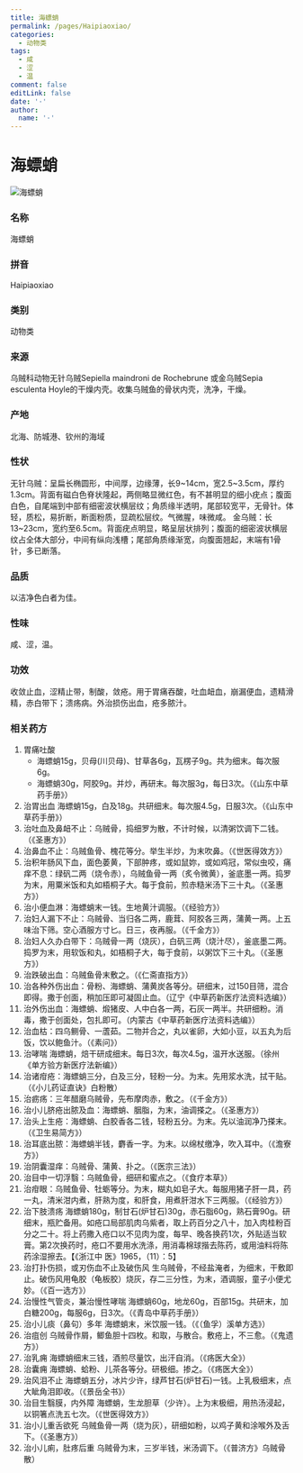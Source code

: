 ```yaml
---
title: 海螵蛸
permalink: /pages/Haipiaoxiao/
categories: 
  - 动物类
tags: 
  - 咸
  - 涩
  - 温
comment: false
editLink: false
date: '·'
author: 
  name: '·'
---
```

# 海螵蛸

![海螵蛸](https://image.zhongyibaike.com/image/%E6%B5%B7%E8%9E%B5%E8%9B%B8/%E6%B5%B7%E8%9E%B5%E8%9B%B8.jpg)

<!-- more -->
### 名称
海螵蛸

### 拼音
Haipiaoxiao

### 类别
动物类

### 来源
乌贼科动物无针乌贼Sepiella maindroni de Rochebrune 或金乌贼Sepia esculenta Hoyle的干燥内壳。收集乌贼鱼的骨状内壳，洗净，干燥。

### 产地
北海、防城港、钦州的海域

### 性状
无针乌贼：呈扁长椭圆形，中间厚，边缘薄，长9~14cm，宽2.5~3.5cm，厚约1.3cm。背面有磁白色脊状隆起，两侧略显微红色，有不甚明显的细小疣点；腹面白色，自尾端到中部有细密波状横层纹；角质缘半透明，尾部较宽平，无骨针。体轻，质松，易折断，断面粉质，显疏松层纹。气微腥，味微咸。
金乌贼：长13~23cm，宽约至6.5cm。背面疣点明显，略呈层状排列；腹面的细密波状横层纹占全体大部分，中间有纵向浅槽；尾部角质缘渐宽，向腹面翘起，末端有1骨针，多已断落。

### 品质
以洁净色白者为佳。

### 性味
咸、涩，温。

### 功效
收敛止血，涩精止带，制酸，敛疮。用于胃痛吞酸，吐血衄血，崩漏便血，遗精滑精，赤白带下；溃疡病。外治损伤出血，疮多脓汁。

### 相关药方
1. 胃痛吐酸
    - 海螵蛸15g，贝母(川贝母)、甘草各6g，瓦楞子9g。共为细末。每次服6g。
    - 海螵蛸30g，阿胶9g。并炒，再研末。每次服3g，每日3次。（《山东中草药手册》）
2. 治胃出血 海螵蛸15g，白及18g。共研细末。每次服4.5g，日服3次。（《山东中草药手册》）
3. 治吐血及鼻衄不止：乌贼骨，捣细罗为散，不计时候，以清粥饮调下二钱。（《圣惠方》）
4. 治鼻血不止：乌贼鱼骨、槐花等分。举生半炒，为末吹鼻。（《世医得效方》）
5. 治积年肠风下血，面色萎黄，下部肿疼，或如鼠妳，或如鸡冠，常似虫咬，痛痒不息：绿矾二两（烧令赤），乌贼鱼骨一两（炙令微黄），釜底墨一两。捣罗为末，用粟米饭和丸如梧桐子大。每于食前，煎赤糙米汤下三十丸。（《圣惠方》）
6. 治小便血淋：海螵蛸末一钱。生地黄汁调服。（《经验方》）
7. 治妇人漏下不止：乌贼骨、当归各二两，鹿茸、阿胶各三两，蒲黄一两。上五味治下筛。空心酒服方寸匕。日三，夜再服。（《千金方》）
8. 治妇人久办白带下：乌贼骨一两（烧灰），白矾三两（烧汁尽），釜底墨二两。捣罗为末，用软饭和丸，如梧桐子大，每于食前，以粥饮下三十丸。（《圣惠方》）
9. 治跌破出血：乌贼鱼骨末敷之。（《仁斋直指方》）
10. 治各种外伤出血：骨粉、海螵蛸、蒲黄炭各等分。研细末，过150目筛，混合即得。撒于创面，稍加压即可凝固止血。（辽宁《中草药新医疗法资料选编》）
11. 治外伤出血：海螵蛸、煅猪皮、人中白各一两，石灰一两半。共研细粉。消毒，撒于创面处，包扎即可。（内蒙古《中草药新医疗法资料选编》）
12. 治血枯：四乌鲗骨、一蔖茹。二物并合之，丸以雀卵，大如小豆，以五丸为后饭，饮以鲍鱼汁。（《素问》）
13. 治哮喘 海螵蛸，焙干研成细末。每日3次，每次4.5g，温开水送服。（徐州《单方验方新医疗法新编》）
14. 治诸疳疮：海螵蛸三分，白及三分，轻粉一分。为末。先用浆水洗，拭干贴。（《小儿药证直诀》白粉散）
15. 治疬疡：三年醋磨乌贼骨，先布摩肉赤，敷之。（《千金方》）
16. 治小儿脐疮出脓及血：海螵蛸、胭脂，为末，油调搽之。（《圣惠方》）
17. 治头上生疮：海螵蛸、白胶香各二钱，轻粉五分。为末。先以油润净乃搽末。（《卫生易简方》）
18. 治耳底出脓：海螵蛸半钱，麝香一字。为末。以绵杖缴净，吹入耳中。（《澹寮方》）
19. 治阴囊湿痒：乌贼骨、蒲黄、扑之。（《医宗三法》）
20. 治目中一切浮翳：乌贼鱼骨，细研和蜜点之。（《食疗本草》）
21. 治疳眼：乌贼鱼骨、牡蛎等分。为末，糊丸如皂子大。每服用猪子肝一具，药一丸，清米泔内煮，肝熟为度，和肝食，用煮肝泔水下三两服。（《经验方》）
22.  治下肢溃疡 海螵蛸180g，制甘石(炉甘石)30g，赤石脂60g，熟石膏90g。研细末，瓶贮备用。如疮口局部肌肉乌紫者，取上药百分之八十，加入肉桂粉百分之二十。将上药撒入疮口以不见肉为度，每早、晚各换药1次，外贴适当软膏。第2次换药时，疮口不要用水洗涤，用消毒棉球揩去陈药，或用油料将陈药涂湿擦去。【《浙江中 医》1965，（11）：5】
23. 治打扑伤损，或刃伤血不止及破伤风 生乌贼骨，不经盐淹者，为细末，干敷即止。破伤风用龟胶（龟板胶）烧灰，存二三分性，为末，酒调服，童子小便尤妙。（《百一选方》）
24. 治慢性气管炎，兼治慢性哮喘 海螵蛸60g，地龙60g，百部15g。共研末，加白糖200g，每服6g，日3次。（《青岛中草药手册》）
25. 治小儿痰（鼻句）多年 海螵蛸末，米饮服一钱。（《（鱼孚）溪单方选》）
26. 治疽创 乌贼骨作屑，鲫鱼胆十四枚。和取，与散合。敷疮上，不三愈。（《鬼遗方》）
27. 治乳痈 海螵蛸细末三钱，酒煎尽量饮，出汗自消。（《疡医大全》）
28. 治囊痈 海螵蛸、蛤粉、儿茶各等分。研极细。掺之。（《疡医大全》）
29. 治风泪不止 海螵蛸五分，冰片少许，绿芦甘石(炉甘石)一钱。上乳极细末，点大眦角泪即收。（《景岳全书》）
30. 治目生翳膜，内外障 海螵蛸，生龙胆草（少许）。上为末极细，用热汤浸起，以铜箸点洗五七次。（《世医得效方》）
31. 治小儿重舌欲死 乌贼鱼骨一两（烧为灰），研细如粉，以鸡子黄和涂喉外及舌下。（《圣惠方》）
32. 治小儿痢，肚疼后重 乌贼骨为末，三岁半钱，米汤调下。（《普济方》乌贼骨散）